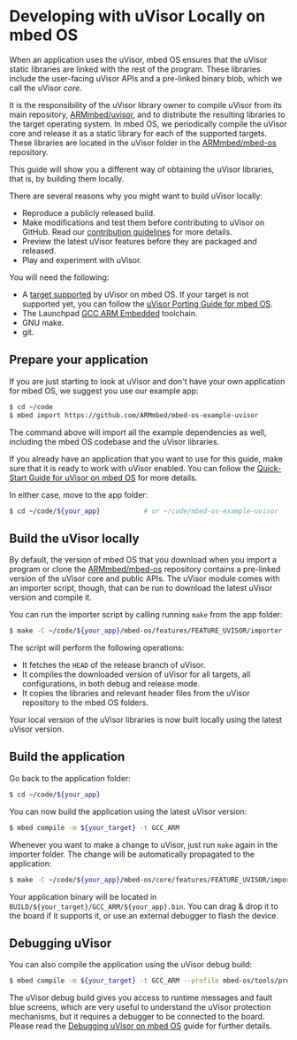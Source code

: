 # Developing with uVisor Locally on mbed OS

When an application uses the uVisor, mbed OS ensures that the uVisor static libraries are linked with the rest of the program. These libraries include the user-facing uVisor APIs and a pre-linked binary blob, which we call the uVisor *core*.

It is the responsibility of the uVisor library owner to compile uVisor from its main repository, [ARMmbed/uvisor](https://github.com/ARMmbed/uvisor), and to distribute the resulting libraries to the target operating system. In mbed OS, we periodically compile the uVisor core and release it as a static library for each of the supported targets. These libraries are located in the uVisor folder in the [ARMmbed/mbed-os](https://github.com/ARMmbed/mbed-os) repository.

This guide will show you a different way of obtaining the uVisor libraries, that is, by building them locally.

There are several reasons why you might want to build uVisor locally:

* Reproduce a publicly released build.
* Make modifications and test them before contributing to uVisor on GitHub. Read our [contribution guidelines](../../CONTRIBUTING.md) for more details.
* Preview the latest uVisor features before they are packaged and released.
* Play and experiment with uVisor.

You will need the following:

* A [target supported](../../README.md#supported-platforms) by uVisor on mbed OS. If your target is not supported yet, you can follow the [uVisor Porting Guide for mbed OS](PORTING.md).
* The Launchpad [GCC ARM Embedded](https://launchpad.net/gcc-arm-embedded) toolchain.
* GNU make.
* git.

## Prepare your application

If you are just starting to look at uVisor and don't have your own application for mbed OS, we suggest you use our example app:

```bash
$ cd ~/code
$ mbed import https://github.com/ARMmbed/mbed-os-example-uvisor
```

The command above will import all the example dependencies as well, including the mbed OS codebase and the uVisor libraries.

If you already have an application that you want to use for this guide, make sure that it is ready to work with uVisor enabled. You can follow the [Quick-Start Guide for uVisor on mbed OS](../api/QUICKSTART.md) for more details.

In either case, move to the app folder:

```bash
$ cd ~/code/${your_app}           # or ~/code/mbed-os-example-uvisor
```

## Build the uVisor locally

By default, the version of mbed OS that you download when you import a program or clone the [ARMmbed/mbed-os](https://github.com/ARMmbed/mbed-os) repository contains a pre-linked version of the uVisor core and public APIs. The uVisor module comes with an importer script, though, that can be run to download the latest uVisor version and compile it.

You can run the importer script by calling running `make` from the app folder:

```bash
$ make -C ~/code/${your_app}/mbed-os/features/FEATURE_UVISOR/importer
```

The script will perform the following operations:

* It fetches the `HEAD` of the release branch of uVisor.
* It compiles the downloaded version of uVisor for all targets, all configurations, in both debug and release mode.
* It copies the libraries and relevant header files from the uVisor repository to the mbed OS folders.

Your local version of the uVisor libraries is now built locally using the latest uVisor version.

## Build the application

Go back to the application folder:

```bash
$ cd ~/code/${your_app}
```

You can now build the application using the latest uVisor version:

```bash
$ mbed compile -m ${your_target} -t GCC_ARM
```

Whenever you want to make a change to uVisor, just run `make` again in the importer folder. The change will be automatically propagated to the application:

```bash
$ make -C ~/code/${your_app}/mbed-os/core/features/FEATURE_UVISOR/importer
```

Your application binary will be located in `BUILD/${your_target}/GCC_ARM/${your_app}.bin`. You can drag & drop it to the board if it supports it, or use an external debugger to flash the device.

## Debugging uVisor

You can also compile the application using the uVisor debug build:

```bash
$ mbed compile -m ${your_target} -t GCC_ARM --profile mbed-os/tools/profiles/debug.json
```

The uVisor debug build gives you access to runtime messages and fault blue screens, which are very useful to understand the uVisor protection mechanisms, but it requires a debugger to be connected to the board. Please read the [Debugging uVisor on mbed OS](../api/DEBUGGING.md) guide for further details.
